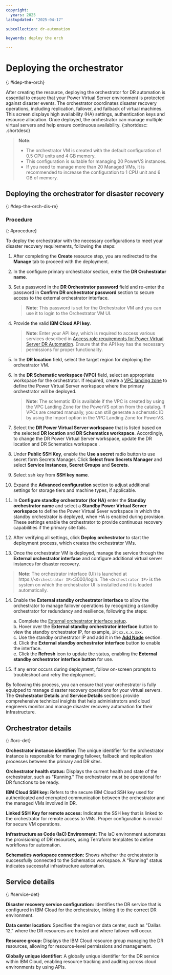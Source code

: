 ```yaml
---
copyright:
  years: 2025
lastupdated: "2025-04-17"

subcollection: dr-automation

keywords: deploy the orch

---
```


# Deploying the orchestrator
{: #idep-the-orch}

After creating the resource, deploying the orchestrator for DR automation is essential to ensure that your Power Virtual Server environment is protected against disaster events. The orchestrator coordinates disaster recovery operations, including replication, failover, and failback of virtual machines. This screen displays high availability (HA) settings, authentication keys and resource allocation. Once deployed, the orchestrator can manage multiple virtual servers and help ensure continuous availability.
{:shortdesc: .shortdesc}

 >**Note**: 
>- The orchestrator VM is created with the default configuration of 0.5 CPU units and 4 GB memory.
>- This configuration is suitable for managing 20 PowerVS instances.
>- If you need to manage more than 20 Managed VMs, it is recommended to increase the configuration to 1 CPU unit and 6 GB of memory.

## Deploying the orchestrator for disaster recovery
{: #dep-the-orch-dis-re}

### Procedure 
{: #procedure}

To deploy the orchestrator with the necessary configurations to meet your disaster recovery requirements,
following the steps:

1. After completing the **Create** resource step, you are redirected to the **Manage** tab to proceed with the deployment.

2. In the configure primary orchestrator section, enter the **DR Orchestrator name**.

3. Set a password in the **DR Orchestrator password** field and re-enter the password in **Confirm DR orchestrator password** section to secure access to the external orchestrator interface.
   > **Note**: This password is set for the Orchestrator VM and you can use it to login to the Orchestrator VM UI.

4. Provide the valid **IBM Cloud API key**.
   > **Note**: Enter your API key, which is required to access various services described in [Access role requirements for Power Virtual Server DR Automation](/docs/dr-automation-powervs?topic=dr-automation-powervs-iam-manage#ser-acc-role-dr-auto). Ensure that the API key has the necessary permissions for proper functionality.

5. In the **DR location** field, select the target region for deploying the orchestrator VM.

6. In the **DR Schematic workspace (VPC)** field, select an appropriate workspace for the orchestrator. If required, create a [VPC landing zone](https://cloud.ibm.com/catalog/architecture/deploy-arch-ibm-pvs-inf-2dd486c7-b317-4aaa-907b-42671485ad96-global/readme/terraform/terraform/e104e91d-d4a8-44fa-a341-eebf735d9635-global) to define the Power Virtual Server workspace where the primary orchestrator will be deployed.
   > **Note**: The schematic ID is available if the VPC is created by using the VPC Landing Zone for the PowerVS option from the catalog. If VPCs are created manually, you can still generate a schematic ID by using the Import option in the VPC Landing Zone for PowerVS.

7. Select the **DR Power Virtual Server workspace** that is listed based on the selected **DR location** and **DR Schematics workspace**. Accordingly, to change the DR Power Virtual Server workspace, update the DR location and DR Schematics workspace .

8. Under **Public SSH Key**, enable the **Use a secret** radio button to use secret form Secrets Manager. Click **Select from Secrets Manager** and select **Service Instances**, **Secret Groups** and **Secrets**.

9. Select ssh key from **SSH key name**.

10. Expand the **Advanced configuration** section to adjust additional settings for storage tiers and machine types, if applicable.

11. In **Configure standby orchestrator (for HA)** enter the **Standby orchestrator name** and select a **Standby Power Virtual Server workspace** to define the Power Virtual Sever workspace in which the standby orchestrator is deployed, when HA is enabled during provision. These settings enable the orchestrator to provide continuous recovery capabilities if the primary site fails.

12. After verifying all settings, click **Deploy orchestrator** to start the deployment process, which creates the orchestrator VMs.

13. Once the orchestrator VM is deployed, manage the service through the **External orchestrator interface** and configure additional virtual server instances for disaster recovery.

  >**Note**: The orchestrator interface (UI) is launched at https://`<Orchestrator IP>`:3000/login. The `<Orchestrator IP>` is the system on which the orchestrator UI is installed and it is loaded automatically.

14. Enable the **External standby orchestrator interface** to allow the orchestrator to manage failover operations by recognizing a standby orchestrator for redundancy and resilience, following the steps:

      a. Complete the [External orchestrator interface setup](/docs/dr-automation-powervs?topic=dr-automation-powervs-manage-exter).  
      b. Hover over the **External standby orchestrator interface** button to view the standby orchestrator IP, for example, `IP:xx.x.x.xxx`.  
      c. Use the standby orchestrator IP and add it in the [**Add Node**](/docs/dr-automation-powervs?topic=dr-automation-powervs-nav-pan#ksys-set-tab-detai) section.  
      d. Click the **External standby orchestrator interface** button to enable the interface.  
      e. Click the **Refresh** icon to update the status, enabling the **External standby orchestrator interface button** for use.

15. If any error occurs during deployment, follow on-screen prompts to troubleshoot and retry the deployment.

By following this process, you can ensure that your orchestrator is fully equipped to manage disaster recovery operations for your virtual servers. The **Orchestrator Details** and **Service Details** sections provide comprehensive technical insights that help administrators and cloud engineers monitor and manage disaster recovery automation for their infrastructure.

## Orchestrator details
{: #orc-det}

**Orchestrator instance identifier:**
The unique identifier for the orchestrator instance is responsible for managing failover, failback and replication processes between the primary and DR sites.

**Orchestrator health status:**
Displays the current health and state of the orchestrator, such as "Running." The orchestrator must be operational for DR functions to be ready.

**IBM Cloud SSH key:**
Refers to the secure IBM Cloud SSH key used for authenticated and encrypted communication between the orchestrator and the managed VMs involved in DR.

**Linked SSH Key for remote access:**
Indicates the SSH key that is linked to the orchestrator for remote access to VMs. Proper configuration is crucial for secure VM operations.

**Infrastructure as Code (IaC) Environment:**
The IaC environment automates the provisioning of DR resources, using Terraform templates to define workflows for automation.

**Schematics workspace connection:**
Shows whether the orchestrator is successfully connected to the Schematics workspace. A “Running” status indicates successful infrastructure automation.

## Service details
{: #service-det}

**Disaster recovery service configuration:**
Identifies the DR service that is configured in IBM Cloud for the orchestrator, linking it to the correct DR environment.

**Data center location:**
Specifies the region or data center, such as "Dallas 12," where the DR resources are hosted and where failover will occur.

**Resource group:**
Displays the IBM Cloud resource group managing the DR resources, allowing for resource-level permissions and management.

**Globally unique identifier:**
A globally unique identifier for the DR service within IBM Cloud, enabling resource tracking and auditing across cloud environments by using APIs.
